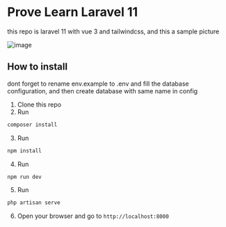 # Prove Learn Laravel 11

this repo is laravel 11 with vue 3 and tailwindcss, and this a sample picture

![image](https://github.com/daffa09/learn-laravel-11/assets/68214221/53f58314-bbf0-42c1-a62f-0c38f533d2a5)


## How to install

dont forget to rename env.example to .env and fill the database configuration, and then create database with same name in config

1. Clone this repo
2. Run

```php
composer install
```

3. Run

```php
npm install
```

4. Run

```php
npm run dev
```

5. Run

```php
php artisan serve
```

6. Open your browser and go to `http://localhost:8000`

```

```
